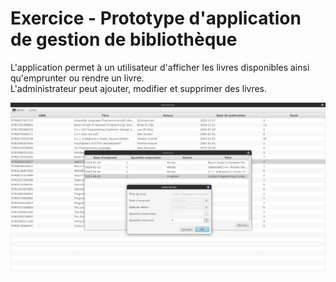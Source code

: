 # Exercice - Prototype d'application de gestion de bibliothèque

L'application permet à un utilisateur d'afficher les livres disponibles ainsi qu'emprunter ou rendre un livre.\
L'administrateur peut ajouter, modifier et supprimer des livres.

![](doc/screenshot.webp?raw=true)
